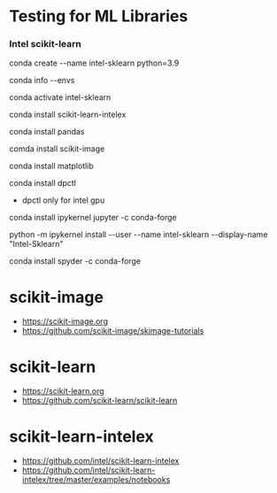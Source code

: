 # Testing for ML Libraries

### Intel scikit-learn
conda create --name intel-sklearn python=3.9

conda info --envs

conda activate intel-sklearn

conda install scikit-learn-intelex

conda install pandas

comda install scikit-image

conda install matplotlib

conda install dpctl
- dpctl only for intel gpu

conda install ipykernel jupyter -c conda-forge

python -m ipykernel install --user --name intel-sklearn --display-name "Intel-Sklearn"

conda install spyder -c conda-forge

# scikit-image
- https://scikit-image.org
- https://github.com/scikit-image/skimage-tutorials

# scikit-learn
- https://scikit-learn.org
- https://github.com/scikit-learn/scikit-learn

# scikit-learn-intelex 
- https://github.com/intel/scikit-learn-intelex
- https://github.com/intel/scikit-learn-intelex/tree/master/examples/notebooks
